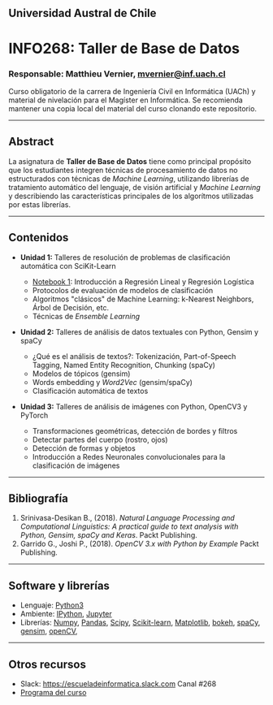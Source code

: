 ## Universidad Austral de Chile

# INFO268: Taller de Base de Datos

### Responsable: Matthieu Vernier, mvernier@inf.uach.cl

Curso obligatorio de la carrera de Ingeniería Civil en Informática (UACh) y material de nivelación para el Magíster en Informática. Se recomienda mantener una copia local del material del curso clonando este repositorio. 

***
## Abstract

La asignatura de **Taller de Base de Datos** tiene como principal propósito que los estudiantes integren técnicas de procesamiento de datos no estructurados con técnicas de _Machine Learning_, utilizando librerías de tratamiento automático del lenguaje, de visión artificial y _Machine Learning_ y describiendo las características principales de los algorítmos utilizadas por estas librerías.


***
## Contenidos

- **Unidad 1:** Talleres de resolución de problemas de clasificación automática con SciKit-Learn
	- [Notebook 1](Unidad1/Notebook_1.ipynb): Introducción a Regresión Lineal y Regresión Logística
	- Protocolos de evaluación de modelos de clasificación
	- Algoritmos "clásicos" de Machine Learning: k-Nearest Neighbors, Árbol de Decisión, etc.
	- Técnicas de _Ensemble Learning_

- **Unidad 2:** Talleres de análisis de datos textuales con Python, Gensim y spaCy
	- ¿Qué es el análisis de textos?: Tokenización, Part-of-Speech Tagging, Named Entity Recognition, Chunking (spaCy)
	- Modelos de tópicos (gensim)
	- Words embedding y _Word2Vec_ (gensim/spaCy)
	- Clasificación automática de textos

- **Unidad 3:** Talleres de análisis de imágenes con Python, OpenCV3 y PyTorch
	- Transformaciones geométricas, detección de bordes y filtros
	- Detectar partes del cuerpo (rostro, ojos)
	- Detección de formas y objetos
	- Introducción a Redes Neuronales convolucionales para la clasificación de imágenes

***
## Bibliografía 

1. Srinivasa-Desikan B., (2018). _Natural Language Processing and Computational Linguistics: A practical guide to text analysis with Python, Gensim, spaCy and Keras_. Packt Publishing. 
1. Garrido G., Joshi P., (2018). _OpenCV 3.x with Python by Example_ Packt Publishing.

***
## Software y librerías

- Lenguaje: [Python3](https://docs.python.org/3/)
- Ambiente: [IPython](https://ipython.org), [Jupyter](https://jupyter.org/)
- Librerías: [Numpy](http://www.numpy.org/), [Pandas](https://pandas.pydata.org/), [Scipy](https://www.scipy.org/), [Scikit-learn](https://bokeh.pydata.org/en/latest/), [Matplotlib](https://matplotlib.org/), [bokeh](https://bokeh.pydata.org/en/latest/), [spaCy](https://spacy.io/), [gensim](https://radimrehurek.com/gensim/), [openCV](https://opencv.org/), 

***
## Otros recursos
- Slack: https://escueladeinformatica.slack.com Canal #268
- [Programa del curso](Programa_INFO268_2019.pdf)


